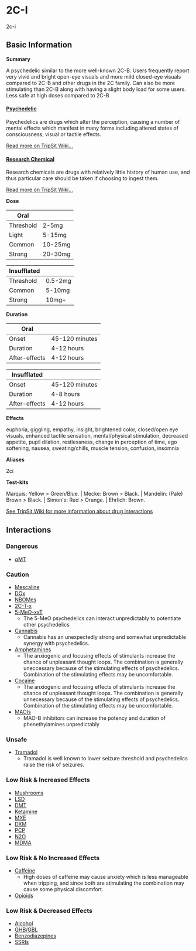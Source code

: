 # 2C-I

2c-i

## Basic Information

**Summary**

A psychedelic similar to the more well-known 2C-B. Users frequently report very vivid and bright open-eye visuals and more mild closed-eye visuals compared to 2C-B and other drugs in the 2C family. Can also be more stimulating than 2C-B along with having a slight body load for some users. Less safe at high doses compared to 2C-B

#### [Psychedelic](/category/psychedelic)

Psychedelics are drugs which alter the perception, causing a number of mental effects which manifest in many forms including altered states of consciousness, visual or tactile effects.

[Read more on TripSit Wiki...](#{category.wiki})

#### [Research Chemical](/category/research-chemical)

Research chemicals are drugs with relatively little history of human use, and thus particular care should be taken if choosing to ingest them.

[Read more on TripSit Wiki...](#{category.wiki})

**Dose**

| Oral      |         |
| --------- | ------- |
| Threshold | 2-5mg   |
| Light     | 5-15mg  |
| Common    | 10-25mg |
| Strong    | 20-30mg |

| Insufflated |         |
| ----------- | ------- |
| Threshold   | 0.5-2mg |
| Common      | 5-10mg  |
| Strong      | 10mg+   |

**Duration**

| Oral          |                |
| ------------- | -------------- |
| Onset         | 45-120 minutes |
| Duration      | 4-12 hours     |
| After-effects | 4-12 hours     |

| Insufflated   |                |
| ------------- | -------------- |
| Onset         | 45-120 minutes |
| Duration      | 4-8 hours      |
| After-effects | 4-12 hours     |

**Effects**

euphoria, giggling, empathy, insight, brightened color, closed/open eye visuals, enhanced tactile sensation, mental/physical stimulation, decreased appetite, pupil dilation, restlessness, change in perception of time, ego softening, nausea, sweating/chills, muscle tension, confusion, insomnia

**Aliases**

2ci  

**Test-kits**

Marquis: Yellow > Green/Blue. | Mecke: Brown > Black. | Mandelin: (Pale) Brown > Black. | Simon's: Red > Orange. | Ehrlich: Brown.

[See TripSit Wiki for more information about drug interactions](http://combo.tripsit.me/)

## Interactions

### Dangerous

* [αMT](/amt)

### Caution

* [Mescaline](/mescaline)
* [DOx](https://wiki.tripsit.me/wiki/DOx)
* [NBOMes](https://wiki.tripsit.me/wiki/NBOMes)
* [2C-T-x](https://wiki.tripsit.me/wiki/2C-X)
* [5-MeO-xxT](https://wiki.tripsit.me/wiki/5-MeO-DMT)  
   * The 5-MeO psychedelics can interact unpredictably to potentiate other psychedelics
* [Cannabis](/cannabis)  
   * Cannabis has an unexpectedly strong and somewhat unpredictable synergy with psychedelics.
* [Amphetamines](https://wiki.tripsit.me/wiki/Amphetamine)  
   * The anxiogenic and focusing effects of stimulants increase the chance of unpleasant thought loops. The combination is generally uneccessary because of the stimulating effects of psychedelics. Combination of the stimulating effects may be uncomfortable.
* [Cocaine](/cocaine)  
   * The anxiogenic and focusing effects of stimulants increase the chance of unpleasant thought loops. The combination is generally unnecessary because of the stimulating effects of psychedelics. Combination of the stimulating effects may be uncomfortable.
* [MAOIs](https://wiki.tripsit.me/wiki/Antidepressants#MAOIs)  
   * MAO-B inhibitors can increase the potency and duration of phenethylamines unpredictably

### Unsafe

* [Tramadol](/tramadol)  
   * Tramadol is well known to lower seizure threshold and psychedelics raise the risk of seizures.

### Low Risk & Increased Effects

* [Mushrooms](/mushrooms)
* [LSD](/lsd)
* [DMT](/dmt)
* [Ketamine](/ketamine)
* [MXE](/mxe)
* [DXM](/dxm)
* [PCP](/pcp)
* [N2O](/nitrous)
* [MDMA](/mdma)

### Low Risk & No Increased Effects

* [Caffeine](/caffeine)  
   * High doses of caffeine may cause anxiety which is less manageable when tripping, and since both are stimulating the combination may cause some physical discomfort.
* [Opioids](https://wiki.tripsit.me/wiki/Opioids)

### Low Risk & Decreased Effects

* [Alcohol](/alcohol)
* [GHB/GBL](https://wiki.tripsit.me/wiki/GHB)
* [Benzodiazepines](https://wiki.tripsit.me/wiki/Benzodiazepines)
* [SSRIs](https://wiki.tripsit.me/wiki/Antidepressants#SSRIs)